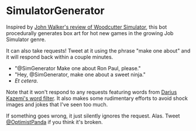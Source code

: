 SimulatorGenerator
==================

Inspired by [John Walker's review of Woodcutter Simulator](http://www.rockpapershotgun.com/2014/01/07/john-vs-the-trees-woodcutter-simulator-2013/), this bot procedurally generates box art for hot new games in the growing Job Simulator genre.

It can also take requests! Tweet at it using the phrase "make one about" and it will respond back within a couple minutes. 

* "@SimGenerator Make one about Ron Paul, please." 
* "Hey, @SimGenerator, make one about a sweet ninja." 
* _Et cetera_. 

Note that it won't respond to any requests featuring words from [Darius Kazemi's word filter](https://github.com/dariusk/wordfilter). It also makes some rudimentary efforts to avoid shock images and jokes that I've seen too much. 

If something goes wrong, it just silently ignores the request. Alas. Tweet [@OptimistPanda](http://twitter.com/OptimistPanda) if you think it's broken. 
